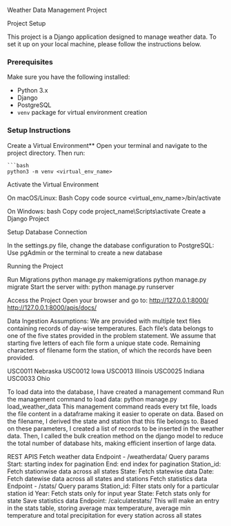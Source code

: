 Weather Data Management Project

Project Setup

This project is a Django application designed to manage weather data. To set it up on your local machine, please follow the instructions below.

### Prerequisites
Make sure you have the following installed:
- Python 3.x
- Django
- PostgreSQL
- `venv` package for virtual environment creation

### Setup Instructions

Create a Virtual Environment**
   	Open your terminal and navigate to the project directory. Then run:

   	```bash
   	python3 -m venv <virtual_env_name>

Activate the Virtual Environment

On macOS/Linux:
Bash
Copy code
source <virtual_env_name>/bin/activate

On Windows:
bash
Copy code
project_name\Scripts\activate
Create a Django Project

Setup Database Connection

In the settings.py file, change the database configuration to PostgreSQL:
Use pgAdmin or the terminal to create a new database

Running the Project

Run Migrations
python manage.py makemigrations
python manage.py migrate
Start the server with: python manage.py runserver

Access the Project
Open your browser and go to:
http://127.0.0.1:8000/
http://127.0.0.1:8000/apis/docs/


Data Ingestion
Assumptions:
We are provided with multiple text files containing records of day-wise temperatures.
Each file’s data belongs to one of the five states provided in the problem statement.
We assume that starting five letters of each file form a unique state code. Remaining characters of filename form the station, of which the records have been provided.


USC0011
Nebraska
USC0012
Iowa
USC0013
Illinois
USC0025
Indiana
USC0033
Ohio


To load data into the database, I have created a management command
Run the management command to load data:
python manage.py load_weather_data
This management command reads every txt file, loads the file content in a dataframe making it easier to operate on data. Based on the filename, I derived the state and station that this file belongs to. Based on these parameters, I created a list of records to be inserted in the weather data.
Then, I called the bulk creation method on the django model to reduce the total number of database hits, making efficient insertion of large data.


REST APIS
Fetch weather data
Endpoint - /weatherdata/
Query params
Start: starting index for pagination
End: end index for pagination
Station_id: Fetch stationwise data across all states
State: Fetch statewise data
Date: Fetch datewise data across all states and stations
Fetch statistics data
Endpoint - /stats/
Query params
Station_id: Filter stats only for a particular station id
Year: Fetch stats only for input year
State: Fetch stats only for state
Save statistics data
Endpoint: /calculatestats/
This will make an entry in the stats table, storing average max temperature, average min temperature and total precipitation for every station across all states
